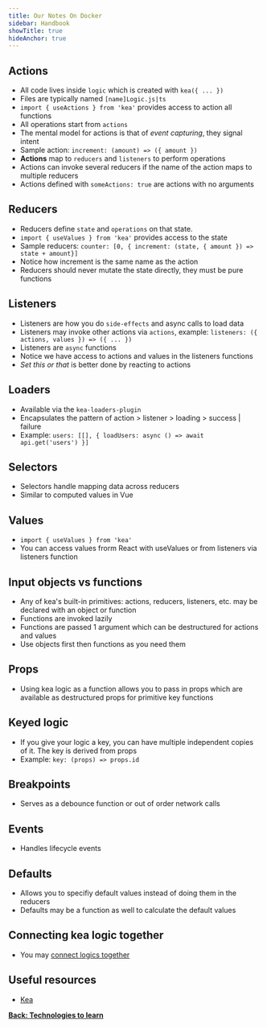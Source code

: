 ```yaml
---
title: Our Notes On Docker
sidebar: Handbook
showTitle: true
hideAnchor: true
---
```


## Actions

- All code lives inside `logic` which is created with `kea({ ... })`
- Files are typically named `[name]Logic.js|ts`
- `import { useActions } from 'kea'` provides access to action all functions
- All operations start from `actions`
- The mental model for actions is that of *event capturing*, they signal intent
- Sample action: `increment: (amount) => ({ amount })`
- **Actions** map to `reducers` and `listeners` to perform operations
- Actions can invoke several reducers if the name of the action maps to multiple reducers
- Actions defined with `someActions: true` are actions with no arguments

## Reducers

- Reducers define `state` and `operations` on that state.
- `import { useValues } from 'kea'` provides access to the state
- Sample reducers: `counter: [0, { increment: (state, { amount }) => state + amount}]`
- Notice how increment is the same name as the action
- Reducers should never mutate the state directly, they must be pure functions

## Listeners

- Listeners are how you do `side-effects` and async calls to load data
- Listeners may invoke other actions via `actions`, example: `listeners: ({ actions, values }) => ({ ... })`
- Listeners are `async` functions
- Notice we have access to actions and values in the listeners functions
- *Set this or that* is better done by reacting to actions

## Loaders

- Available via the `kea-loaders-plugin`
- Encapsulates the pattern of action > listener > loading > success | failure
- Example: `users: [[], { loadUsers: async () => await api.get('users') }]`

## Selectors

- Selectors handle mapping data across reducers
- Similar to computed values in Vue

## Values

- `import { useValues } from 'kea'`
- You can access values frorm React with useValues or from listeners via listeners function

## Input objects vs functions

- Any of kea's built-in primitives: actions, reducers, listeners, etc. may be declared with an object or function
- Functions are invoked lazily
- Functions are passed 1 argument which can be destructured for actions and values
- Use objects first then functions as you need them

## Props

- Using kea logic as a function allows you to pass in props which are available as destructured props for primitive key functions

## Keyed logic

- If you give your logic a key, you can have multiple independent copies of it. The key is derived from props
- Example: `key: (props) => props.id`

## Breakpoints

- Serves as a debounce function or out of order network calls

## Events

- Handles lifecycle events

## Defaults

- Allows you to specifiy default values instead of doing them in the reducers
- Defaults may be a function as well to calculate the default values

## Connecting kea logic together

- You may [connect logics together](https://kea.js.org/docs/guide/additional#connecting-logic-together)

## Useful resources

- [Kea](https://kea.js.org/docs/introduction/what-is-kea)
  
**[Back: Technologies to learn](../technologies-to-learn)**
